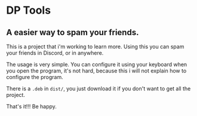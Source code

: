 # DP Tools
## A easier way to spam your friends.

This is a project that i'm working to learn more.
Using this you can spam your friends in Discord, or in anywhere.

The usage is very simple.
You can configure it using your keyboard when you open the program, it's not hard, because this i will not explain how to configure the program.

There is a `.deb` in `dist/`, you just download it if you don't want to get all the project.

That's it!!! Be happy.